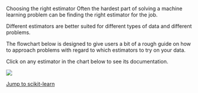 Choosing the right estimator
Often the hardest part of solving a machine learning problem can be finding the right estimator for the job.

Different estimators are better suited for different types of data and different problems.

The flowchart below is designed to give users a bit of a rough guide on how to approach problems with regard to which estimators to try on your data.

Click on any estimator in the chart below to see its documentation.

![](http://scikit-learn.org/stable/_static/ml_map.png)


[Jump to scikit-learn](http://scikit-learn.org/stable/tutorial/machine_learning_map/index.html)
